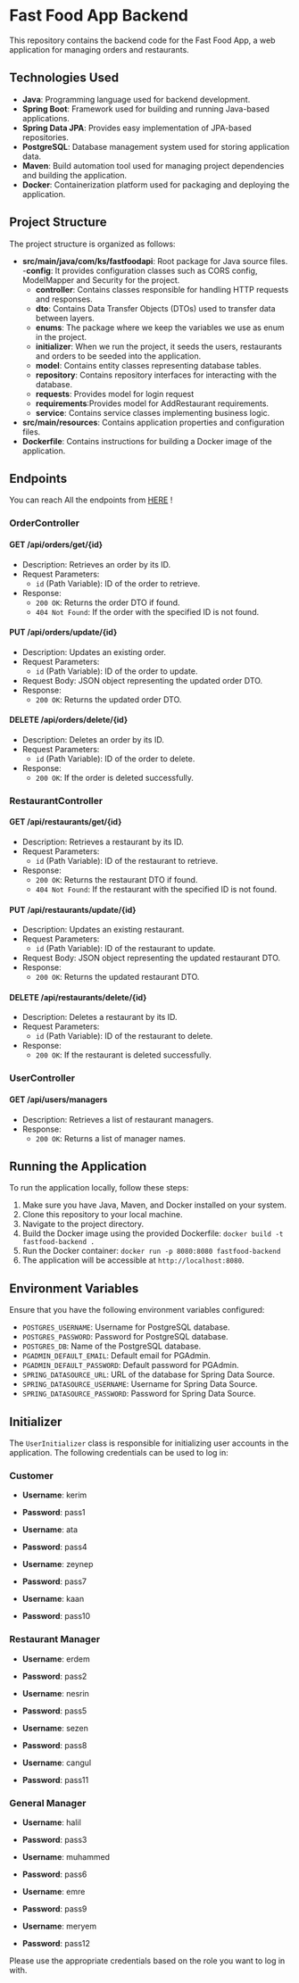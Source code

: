 # Fast Food App Backend

This repository contains the backend code for the Fast Food App, a web application for managing orders and restaurants.

## Technologies Used

- **Java**: Programming language used for backend development.
- **Spring Boot**: Framework used for building and running Java-based applications.
- **Spring Data JPA**: Provides easy implementation of JPA-based repositories.
- **PostgreSQL**: Database management system used for storing application data.
- **Maven**: Build automation tool used for managing project dependencies and building the application.
- **Docker**: Containerization platform used for packaging and deploying the application.

## Project Structure

The project structure is organized as follows:

- **src/main/java/com/ks/fastfoodapi**: Root package for Java source files.
    -**config**: It provides configuration classes such as CORS config, ModelMapper and Security for the project. 
    - **controller**: Contains classes responsible for handling HTTP requests and responses.
    - **dto**: Contains Data Transfer Objects (DTOs) used to transfer data between layers.
    - **enums**: The package where we keep the variables we use as enum in the project.
    - **initializer**: When we run the project, it seeds the users, restaurants and orders to be seeded into the application.
    - **model**: Contains entity classes representing database tables.
    - **repository**: Contains repository interfaces for interacting with the database.
    - **requests**: Provides model for login request
    - **requirements**:Provides model for AddRestaurant requirements.
    - **service**: Contains service classes implementing business logic.
- **src/main/resources**: Contains application properties and configuration files.
- **Dockerfile**: Contains instructions for building a Docker image of the application.

## Endpoints

You can reach All the endpoints from [HERE](https://restless-desert-688693.postman.co/workspace/Team-Workspace~08046d94-76b2-4867-88d0-119b83d1622b/collection/21566556-4c71bc69-f25a-4478-aaf4-969250118a7d?action=share&creator=21566556) !

### OrderController

#### GET /api/orders/get/{id}

- Description: Retrieves an order by its ID.
- Request Parameters:
    - `id` (Path Variable): ID of the order to retrieve.
- Response:
    - `200 OK`: Returns the order DTO if found.
    - `404 Not Found`: If the order with the specified ID is not found.

#### PUT /api/orders/update/{id}

- Description: Updates an existing order.
- Request Parameters:
    - `id` (Path Variable): ID of the order to update.
- Request Body: JSON object representing the updated order DTO.
- Response:
    - `200 OK`: Returns the updated order DTO.

#### DELETE /api/orders/delete/{id}

- Description: Deletes an order by its ID.
- Request Parameters:
    - `id` (Path Variable): ID of the order to delete.
- Response:
    - `200 OK`: If the order is deleted successfully.

### RestaurantController

#### GET /api/restaurants/get/{id}

- Description: Retrieves a restaurant by its ID.
- Request Parameters:
    - `id` (Path Variable): ID of the restaurant to retrieve.
- Response:
    - `200 OK`: Returns the restaurant DTO if found.
    - `404 Not Found`: If the restaurant with the specified ID is not found.

#### PUT /api/restaurants/update/{id}

- Description: Updates an existing restaurant.
- Request Parameters:
    - `id` (Path Variable): ID of the restaurant to update.
- Request Body: JSON object representing the updated restaurant DTO.
- Response:
    - `200 OK`: Returns the updated restaurant DTO.

#### DELETE /api/restaurants/delete/{id}

- Description: Deletes a restaurant by its ID.
- Request Parameters:
    - `id` (Path Variable): ID of the restaurant to delete.
- Response:
    - `200 OK`: If the restaurant is deleted successfully.

### UserController

#### GET /api/users/managers

- Description: Retrieves a list of restaurant managers.
- Response:
    - `200 OK`: Returns a list of manager names.

## Running the Application

To run the application locally, follow these steps:

1. Make sure you have Java, Maven, and Docker installed on your system.
2. Clone this repository to your local machine.
3. Navigate to the project directory.
4. Build the Docker image using the provided Dockerfile: `docker build -t fastfood-backend .`
5. Run the Docker container: `docker run -p 8080:8080 fastfood-backend`
6. The application will be accessible at `http://localhost:8080`.

## Environment Variables

Ensure that you have the following environment variables configured:

- `POSTGRES_USERNAME`: Username for PostgreSQL database.
- `POSTGRES_PASSWORD`: Password for PostgreSQL database.
- `POSTGRES_DB`: Name of the PostgreSQL database.
- `PGADMIN_DEFAULT_EMAIL`: Default email for PGAdmin.
- `PGADMIN_DEFAULT_PASSWORD`: Default password for PGAdmin.
- `SPRING_DATASOURCE_URL`: URL of the database for Spring Data Source.
- `SPRING_DATASOURCE_USERNAME`: Username for Spring Data Source.
- `SPRING_DATASOURCE_PASSWORD`: Password for Spring Data Source.

## Initializer

The `UserInitializer` class is responsible for initializing user accounts in the application. The following credentials can be used to log in:

### Customer

- **Username**: kerim
- **Password**: pass1

- **Username**: ata
- **Password**: pass4

- **Username**: zeynep
- **Password**: pass7

- **Username**: kaan
- **Password**: pass10

### Restaurant Manager

- **Username**: erdem
- **Password**: pass2

- **Username**: nesrin
- **Password**: pass5

- **Username**: sezen
- **Password**: pass8

- **Username**: cangul
- **Password**: pass11

### General Manager

- **Username**: halil
- **Password**: pass3

- **Username**: muhammed
- **Password**: pass6

- **Username**: emre
- **Password**: pass9

- **Username**: meryem
- **Password**: pass12

Please use the appropriate credentials based on the role you want to log in with.

